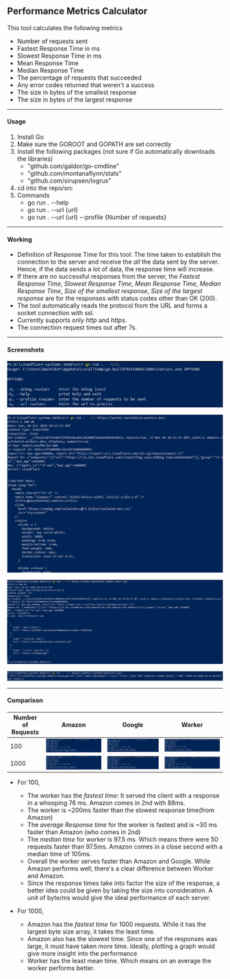 ## Performance Metrics Calculator
This tool calculates the following metrics 
- Number of requests sent
- Fastest Response Time in ms
- Slowest Response Time in ms
- Mean Response Time
- Median Response Time
- The percentage of requests that succeeded
- Any error codes returned that weren't a success
- The size in bytes of the smallest response
- The size in bytes of the largest response


___
#### Usage
1. Install Go
2. Make sure the GOROOT and GOPATH are set correctly
3. Install the following packages (not sure if Go automatically downloads the libraries)
    - "github.com/galdor/go-cmdline"
    - "github.com/montanaflynn/stats"
    - "github.com/sirupsen/logrus"
4. cd into the repo/src
5. Commands
    - go run . --help
    - go run . --url {url}
    - go run . --url {url} --profile {Number of requests}


___
#### Working
- Definition of Response Time for this tool: The time taken to establish the connection to the server and receive the _all_ the data sent by the server. Hence, if the data sends a lot of data, the response time will increase.
- If there are no successful responses from the server, the *Fastest Response Time*, *Slowest Response Time*, *Mean Response Time*, *Median Response Time*, *Size of the smallest response*, *Size of the largest response* are for the responses with status codes other than OK (200). 
- The tool automatically reads the protocol from the URL and forms a socket connection with ssl.
- Currently supports only _http_ and _https_.
- The connection request times out after 7s.

___
#### Screenshots
![helpImage](assets/help.PNG)

![workerPageFetch](assets/url-response.PNG)

![workerLinksPageFetch](assets/url-links-success.PNG)

![workerLinksPageFetch](assets/url-failure.PNG)

___
#### Comparison
| Number of Requests 	| Amazon 	                                | Google 	                                  | Worker 	                                  |
|--------------------	|--------	                                |--------	                                  |--------	                                  |
|        100          	|![Amazon100](assets/amazon-url-100.PNG)    |![Google100](assets/google-url-100.PNG)      |![worker100](assets/worker-url-100.PNG)    |
|       1000         	|![Amazon1000](assets/amazon-url-1000.PNG)  |![Google1000](assets/google-url-1000.PNG)    |![worker1000](assets/worker-url-1000.PNG)  |                                       

* For 100,
    - The worker has the *fastest time*: It served the client with a response in a whooping 76 ms. Amazon comes in 2nd with 88ms.
    - The worker is ~200ms faster than the slowest response time(from Amazon)
    - The *average Response time* for the worker is fastest and is ~30 ms faster than Amazon (who comes in 2nd)
    - The *median time* for worker is 97.5 ms. Which means there were 50 requests faster than 97.5ms. Amazon comes in a close second with a median time of 105ms.
    - Overall the worker serves faster than Amazon and Google. While Amazon performs well, there's a clear difference between Worker and Amazon. 
    - Since the response times take into factor the size of the response, a better idea could be given by taking the size into consideration. A unit of byte/ms would give the ideal performance of each server. 
    
* For 1000,
    - Amazon has the *fastest time* for 1000 requests. While it has the largest byte size array, it takes the least time.
    - Amazon also has the slowest time. Since one of the responses was large, it must have taken more time. Ideally, plotting a graph would give more insight into the performance
    - Worker has the least mean time. Which means on an average the worker performs better.
